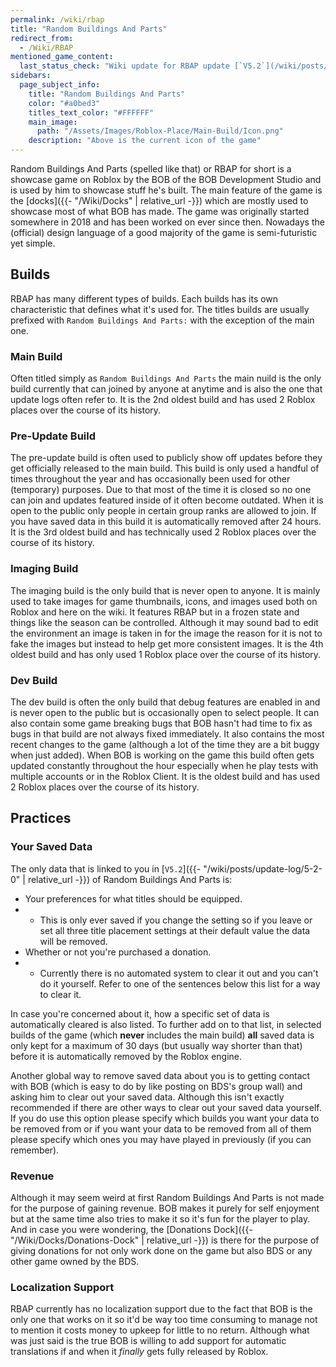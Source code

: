```yaml
---
permalink: /wiki/rbap
title: "Random Buildings And Parts"
redirect_from:
  - /Wiki/RBAP
mentioned_game_content:
  last_status_check: "Wiki update for RBAP update [`V5.2`](/wiki/posts/update-log/5-2-0)"
sidebars:
  page_subject_info:
    title: "Random Buildings And Parts"
    color: "#a0bed3"
    titles_text_color: "#FFFFFF"
    main_image:
      path: "/Assets/Images/Roblox-Place/Main-Build/Icon.png"
    description: "Above is the current icon of the game"
---
```


Random Buildings And Parts (spelled like that) or RBAP for short is a showcase game on Roblox by the BOB of the BOB Development Studio and is used by him to showcase stuff he's built. The main feature of the game is the [docks]({{- "/Wiki/Docks" | relative_url -}}) which are mostly used to showcase most of what BOB has made. The game was originally started somewhere in 2018 and has been worked on ever since then. Nowadays the (official) design language of a good majority of the game is semi-futuristic yet simple.

## Builds

RBAP has many different types of builds. Each builds has its own characteristic that defines what it's used for. The titles builds are usually prefixed with `Random Buildings And Parts:` with the exception of the main one.

### Main Build

Often titled simply as `Random Buildings And Parts` the main nuild is the only build currently that can joined by anyone at anytime and is also the one that update logs often refer to. It is the 2nd oldest build and has used 2 Roblox places over the course of its history.

### Pre-Update Build

The pre-update build is often used to publicly show off updates before they get officially released to the main build. This build is only used a handful of times throughout the year and has occasionally been used for other (temporary) purposes. Due to that most of the time it is closed so no one can join and updates featured inside of it often become outdated. When it is open to the public only people in certain group ranks are allowed to join. If you have saved data in this build it is automatically removed after 24 hours. It is the 3rd oldest build and has technically used 2 Roblox places over the course of its history.

### Imaging Build

The imaging build is the only build that is never open to anyone. It is mainly used to take images for game thumbnails, icons, and images used both on Roblox and here on the wiki. It features RBAP but in a frozen state and things like the season can be controlled. Although it may sound bad to edit the environment an image is taken in for the image the reason for it is not to fake the images but instead to help get more consistent images. It is the 4th oldest build and has only used 1 Roblox place over the course of its history.

### Dev Build

The dev build is often the only build that debug features are enabled in and is never open to the public but is occasionally open to select people. It can also contain some game breaking bugs that BOB hasn't had time to fix as bugs in that build are not always fixed immediately. It also contains the most recent changes to the game (although a lot of the time they are a bit buggy when just added). When BOB is working on the game this build often gets updated constantly throughout the hour especially when he play tests with multiple accounts or in the Roblox Client. It is the oldest build and has used 2 Roblox places over the course of its history.

## Practices

### Your Saved Data

The only data that is linked to you in [`V5.2`]({{- "/wiki/posts/update-log/5-2-0" | relative_url -}}) of Random Buildings And Parts is: 

* Your preferences for what titles should be equipped.
* * This is only ever saved if you change the setting so if you leave or set all three title placement settings at their default value the data will be removed.
* Whether or not you're purchased a donation.
* * Currently there is no automated system to clear it out and you can't do it yourself. Refer to one of the sentences below this list for a way to clear it.

In case you're concerned about it, how a specific set of data is automatically cleared is also listed. To further add on to that list, in selected builds of the game (which **never** includes the main build) **all** saved data is only kept for a maximum of 30 days (but usually way shorter than that) before it is automatically removed by the Roblox engine.

Another global way to remove saved data about you is to getting contact with BOB (which is easy to do by like posting on BDS's group wall) and asking him to clear out your saved data. Although this isn't exactly recommended if there are other ways to clear out your saved data yourself. If you do use this option please specify which builds you want your data to be removed from or if you want your data to be removed from all of them please specify which ones you may have played in previously (if you can remember).

### Revenue

Although it may seem weird at first Random Buildings And Parts is not made for the purpose of gaining revenue. BOB makes it purely for self enjoyment but at the same time also tries to make it so it's fun for the player to play. And in case you were wondering, the [Donations Dock]({{- "/Wiki/Docks/Donations-Dock" | relative_url -}}) is there for the purpose of giving donations for not only work done on the game but also BDS or any other game owned by the BDS.

### Localization Support

RBAP currently has no localization support due to the fact that BOB is the only one that works on it so it'd be way too time consuming to manage not to mention it costs money to upkeep for little to no return. Although what was just said is the true BOB is willing to add support for automatic translations if and when it *finally* gets fully released by Roblox.